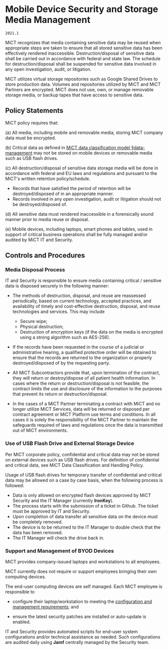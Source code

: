 # Mobile Device Security and Storage Media Management

`2021.1`

MiCT recognizes that media containing sensitive data may be
reused when appropriate steps are taken to ensure that all stored sensitive data
has been effectively rendered inaccessible. Destruction/disposal of sensitive
data shall be carried out in accordance with federal and state law. The schedule
for destruction/disposal shall be suspended for sensitive data involved in any
open investigation, audit, or litigation.

MiCT utilizes virtual storage repositories such as 
Google Shared Drives to store production data.  Volumes and repositories
utilized by MiCT and MiCT Partners are
encrypted. MiCT does not use, own, or manage 
removable storage media, or backup tapes that have access to sensitive data.

## Policy Statements

MiCT policy requires that:

(a) All media, including mobile and removable media, storing MiCT company
data must be encrypted.

(b) Critical data as defined in [MiCT data classification model
§data-management](data-mgmt.md) may not be stored on mobile devices or removable
media such as USB flash drives.

(c) All destruction/disposal of sensitive data storage media will be done in
accordance with federal and EU laws and regulations and pursuant to the
MiCT's written retention policy/schedule.

  * Records that have satisfied the period of retention will be
    destroyed/disposed of in an appropriate manner.
  * Records involved in any open investigation, audit or litigation should not
    be destroyed/disposed of.

(d) All sensitive data must rendered inaccessible in a forensically sound manner
prior to media reuse or disposal.

(e) Mobile devices, including laptops, smart phones and tables, used in support
of critical business operations shall be fully managed and/or audited by
MiCT IT and Security.



## Controls and Procedures


### Media Disposal Process

IT and Security is responsible to ensure media containing critical / sensitive
data is disposed securely in the following manner:

* The methods of destruction, disposal, and reuse are reassessed periodically,
  based on current technology, accepted practices, and availability of timely
  and cost-effective destruction, disposal, and reuse technologies and services.
  This may include

    - Secure wipe;
    - Physical destruction;
    - Destruction of encryption keys (if the data on the media is encrypted
      using a strong algorithm such as AES-256).

* If the records have been requested in the course of a judicial or
  administrative hearing, a qualified protective order will be obtained to
  ensure that the records are returned to the organization or properly
  destroyed/disposed of by the requesting party.

* All MiCT Subcontractors provide that, upon termination of the contract,
  they will return or destroy/dispose of all patient health information. In
  cases where the return or destruction/disposal is not feasible, the contract
  limits the use and disclosure of the information to the purposes that prevent
  its return or destruction/disposal.

*  In the cases of a MiCT Partner terminating a contract with
   MiCT and no longer utilize MiCT Services,
   data will be returned or disposed per contract agreement or
   MiCT Platform use terms and conditions. In all cases it is
   solely the responsibility of the MiCT Partner to maintain
   the safeguards required of laws and regulations once the data is transmitted
   out of MiCT environments.


### Use of USB Flash Drive and External Storage Device

Per MiCT corporate policy, confidential and critical data may
not be stored on external devices such as USB flash drives.
For definition of confidential and critical data, see
MiCT Data Classification and Handling Policy.

Usage of USB flash drives for temporary transfer of confidential and critical
data may be allowed on a case by case basis, when the following process is
followed:

*   Data is only allowed on encrypted flash devices approved by MiCT
    Security and the IT Manager (currently **IronKey**).
*   The process starts with the submission of a ticket in Github.
    The ticket must be approved by IT and Security.
*   Upon completion of data transfer all sensitive data on the device must be
    completely removed.
*   The device is to be returned to the IT Manager to double check that the data
    has been removed.
*   The IT Manager will check the drive back in.


### Support and Management of BYOD Devices

MiCT provides company-issued laptops and workstations to all employees.



MiCT currently does not require or support employees bringing their own
computing devices.

The end-user computing devices are self managed. Each MiCT employee is
responsible to

* configure their laptop/workstation to meeting the [configuration and
  management requirements](ccm.md); and

* ensure the latest security patches are installed or auto-update is enabled.

IT and Security provides automated scripts for end-user system configurations
and/or technical assistance as needed.  Such configurations are audited daily
using **Jamf** centrally managed by the Security team.


